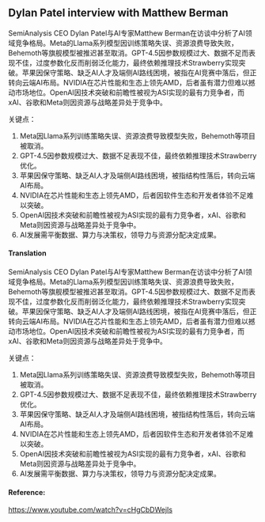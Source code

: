 ## Dylan Patel interview with Matthew Berman



SemiAnalysis CEO Dylan Patel与AI专家Matthew Berman在访谈中分析了AI领域竞争格局。Meta的Llama系列模型因训练策略失误、资源浪费导致失败，Behemoth等旗舰模型被推迟甚至取消。GPT-4.5因参数规模过大、数据不足而表现不佳，过度参数化反而削弱泛化能力，最终依赖推理技术Strawberry实现突破。苹果因保守策略、缺乏AI人才及端侧AI路线困境，被指在AI竞赛中落后，但正转向云端AI布局。NVIDIA在芯片性能和生态上领先AMD，后者虽有潜力但难以撼动市场地位。OpenAI因技术突破和前瞻性被视为ASI实现的最有力竞争者，而xAI、谷歌和Meta则因资源与战略差异处于竞争中。  

关键点：  
1. Meta因Llama系列训练策略失误、资源浪费导致模型失败，Behemoth等项目被取消。  
2. GPT-4.5因参数规模过大、数据不足表现不佳，最终依赖推理技术Strawberry优化。  
3. 苹果因保守策略、缺乏AI人才及端侧AI路线困境，被指结构性落后，转向云端AI布局。  
4. NVIDIA在芯片性能和生态上领先AMD，后者因软件生态和开发者体验不足难以突破。  
5. OpenAI因技术突破和前瞻性被视为ASI实现的最有力竞争者，xAI、谷歌和Meta则因资源与战略差异处于竞争中。  
6. AI发展需平衡数据、算力与决策权，领导力与资源分配决定成果。</document>

#### Translation 


SemiAnalysis CEO Dylan Patel与AI专家Matthew Berman在访谈中分析了AI领域竞争格局。Meta的Llama系列模型因训练策略失误、资源浪费导致失败，Behemoth等旗舰模型被推迟甚至取消。GPT-4.5因参数规模过大、数据不足而表现不佳，过度参数化反而削弱泛化能力，最终依赖推理技术Strawberry实现突破。苹果因保守策略、缺乏AI人才及端侧AI路线困境，被指在AI竞赛中落后，但正转向云端AI布局。NVIDIA在芯片性能和生态上领先AMD，后者虽有潜力但难以撼动市场地位。OpenAI因技术突破和前瞻性被视为ASI实现的最有力竞争者，而xAI、谷歌和Meta则因资源与战略差异处于竞争中。  

关键点：  
1. Meta因Llama系列训练策略失误、资源浪费导致模型失败，Behemoth等项目被取消。  
2. GPT-4.5因参数规模过大、数据不足表现不佳，最终依赖推理技术Strawberry优化。  
3. 苹果因保守策略、缺乏AI人才及端侧AI路线困境，被指结构性落后，转向云端AI布局。  
4. NVIDIA在芯片性能和生态上领先AMD，后者因软件生态和开发者体验不足难以突破。  
5. OpenAI因技术突破和前瞻性被视为ASI实现的最有力竞争者，xAI、谷歌和Meta则因资源与战略差异处于竞争中。  
6. AI发展需平衡数据、算力与决策权，领导力与资源分配决定成果。

#### Reference: 

https://www.youtube.com/watch?v=cHgCbDWejIs
